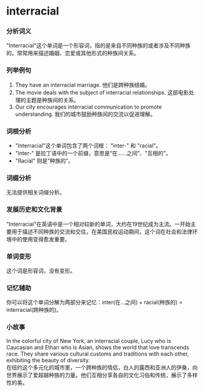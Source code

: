 # interracial

### 分析词义

  

"Interracial"这个单词是一个形容词，指的是来自不同种族的或者涉及不同种族的。常常用来描述婚姻、恋爱或其他形式的种族间关系。

  

### 列举例句

  

1.  They have an interracial marriage. 他们是跨种族结婚。
2.  The movie deals with the subject of interracial relationships. 这部电影处理的主题是种族间的关系。
3.  Our city encourages interracial communication to promote understanding. 我们的城市鼓励种族间的交流以促进理解。

  

### 词根分析

  

*   "Interracial"这个单词包含了两个词根： "inter-" 和 "racial"。
*   "Inter-" 是拉丁语中的一个前缀，意思是“在......之间”、"互相的"。
*   "Racial" 则是“种族的”。

  

### 词缀分析

  

无法提供相关词缀分析。

  

### 发展历史和文化背景

  

"Interracial"在英语中是一个相对较新的单词，大约在19世纪成为主流。一开始主要用于描述不同种族的交流和交往，在美国民权运动期间，这个词在社会和法律环境中的使用变得愈发重要。

  

### 单词变形

  

这个词是形容词，没有变形。

  

### 记忆辅助

  

你可以将这个单词分解为两部分来记忆：inter(在...之间) + racial(种族的) = interracial(跨种族的)。

  

### 小故事

  

In the colorful city of New York, an interracial couple, Lucy who is Caucasian and Ethan who is Asian, shows the world that love transcends race. They share various cultural customs and traditions with each other, exhibiting the beauty of diversity.  
在纽约这个多元化的城市里，一个跨种族的情侣，白人的露西和亚洲人的伊桑，向世界展示了爱超越种族的力量。他们互相分享各自的文化习俗和传统，展示了多样性的美。
